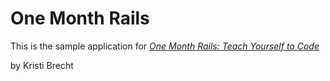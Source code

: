 # One Month Rails

This is the sample application for
[*One Month Rails: Teach Yourself to Code*](http://onemonthrails.com)

by Kristi Brecht